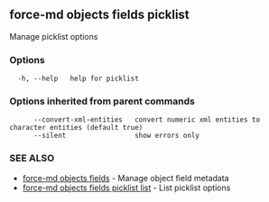 ## force-md objects fields picklist

Manage picklist options

### Options

```
  -h, --help   help for picklist
```

### Options inherited from parent commands

```
      --convert-xml-entities   convert numeric xml entities to character entities (default true)
      --silent                 show errors only
```

### SEE ALSO

* [force-md objects fields](force-md_objects_fields.md)	 - Manage object field metadata
* [force-md objects fields picklist list](force-md_objects_fields_picklist_list.md)	 - List picklist options

